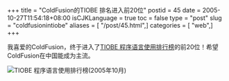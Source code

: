 +++
title = "ColdFusion的TIOBE 排名进入前20位"
postid = 45
date = 2005-10-27T11:54:18+08:00
isCJKLanguage = true
toc = false
type = "post"
slug = "coldfusionintiobe"
aliases = [ "/post/45.html",]
categories = [ "web",]
+++


我喜爱的ColdFusion，终于进入了[TIOBE
程序语言使用排行榜](https://blog.zengrong.net/post/44.html)的前20位！希望ColdFusion在中国能成为主流。

![TIOBE
程序语言使用排行榜(2005年10月)](/uploads/2005/tiobe.png)

